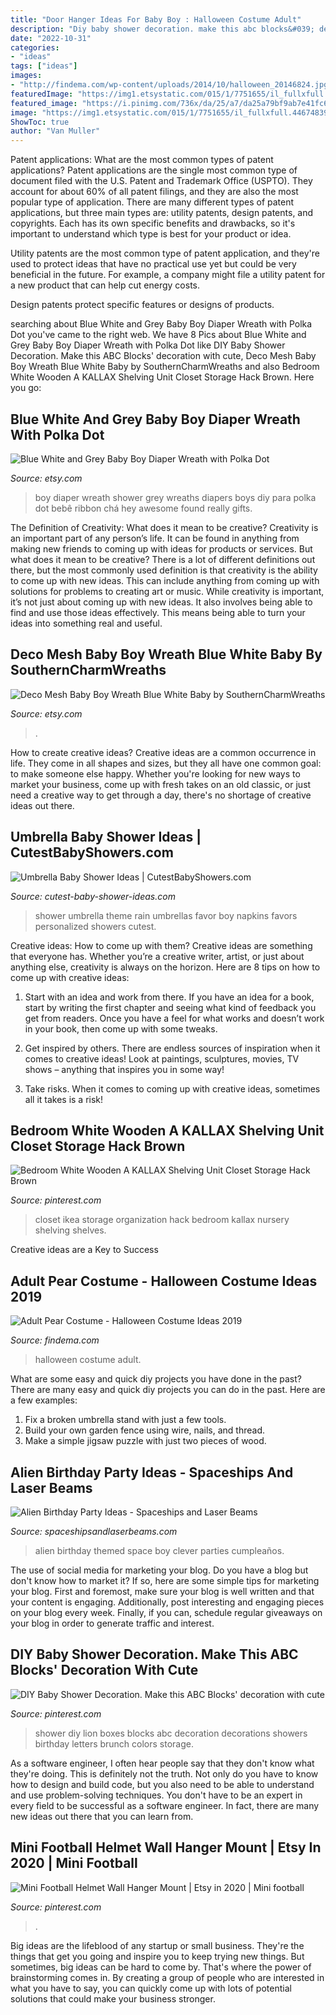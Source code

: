 ```yaml
---
title: "Door Hanger Ideas For Baby Boy : Halloween Costume Adult"
description: "Diy baby shower decoration. make this abc blocks&#039; decoration with cute"
date: "2022-10-31"
categories:
- "ideas"
tags: ["ideas"]
images:
- "http://findema.com/wp-content/uploads/2014/10/halloween_20146824.jpg"
featuredImage: "https://img1.etsystatic.com/015/1/7751655/il_fullxfull.446748397_ss2j.jpg"
featured_image: "https://i.pinimg.com/736x/da/25/a7/da25a79bf9ab7e41fc67efb6bb7800a2.jpg"
image: "https://img1.etsystatic.com/015/1/7751655/il_fullxfull.446748397_ss2j.jpg"
ShowToc: true
author: "Van Muller"
---
```



Patent applications: What are the most common types of patent applications?
Patent applications are the single most common type of document filed with the U.S. Patent and Trademark Office (USPTO). They account for about 60% of all patent filings, and they are also the most popular type of application.
There are many different types of patent applications, but three main types are: utility patents, design patents, and copyrights. Each has its own specific benefits and drawbacks, so it's important to understand which type is best for your product or idea.

 Utility patents are the most common type of patent application, and they're used to protect ideas that have no practical use yet but could be very beneficial in the future. For example, a company might file a utility patent for a new product that can help cut energy costs.

Design patents protect specific features or designs of products.

	

		
searching about Blue White and Grey Baby Boy Diaper Wreath with Polka Dot you've came to the right web. We have 8 Pics about Blue White and Grey Baby Boy Diaper Wreath with Polka Dot like DIY Baby Shower Decoration. Make this ABC Blocks&#039; decoration with cute, Deco Mesh Baby Boy Wreath Blue White Baby by SouthernCharmWreaths and also Bedroom White Wooden A KALLAX Shelving Unit Closet Storage Hack Brown. Here you go:
		
    
## Blue White And Grey Baby Boy Diaper Wreath With Polka Dot

<img loading=lazy src="https://img1.etsystatic.com/015/1/7751655/il_fullxfull.446748397_ss2j.jpg" onerror="this.onerror=null;this.src='https://tse2.mm.bing.net/th?id=OIP.4z8tSS4wEXdD8Y6-6EqwTAHaJ4&amp;pid=15.1';" alt="Blue White and Grey Baby Boy Diaper Wreath with Polka Dot">

_Source: etsy.com_

>boy diaper wreath shower grey wreaths diapers boys diy para polka dot bebê ribbon chá hey awesome found really gifts. 

	

The Definition of Creativity: What does it mean to be creative?
Creativity is an important part of any person’s life. It can be found in anything from making new friends to coming up with ideas for products or services. But what does it mean to be creative? There is a lot of different definitions out there, but the most commonly used definition is that creativity is the ability to come up with new ideas. This can include anything from coming up with solutions for problems to creating art or music. While creativity is important, it’s not just about coming up with new ideas. It also involves being able to find and use those ideas effectively. This means being able to turn your ideas into something real and useful.

    
## Deco Mesh Baby Boy Wreath Blue White Baby By SouthernCharmWreaths

<img loading=lazy src="https://img0.etsystatic.com/000/0/5490169/il_fullxfull.341938814.jpg" onerror="this.onerror=null;this.src='https://tse2.mm.bing.net/th?id=OIP.fbuAAf4i3w5J9QM0UaCgxAHaIb&amp;pid=15.1';" alt="Deco Mesh Baby Boy Wreath Blue White Baby by SouthernCharmWreaths">

_Source: etsy.com_

>. 

	

How to create creative ideas?
Creative ideas are a common occurrence in life. They come in all shapes and sizes, but they all have one common goal: to make someone else happy. Whether you're looking for new ways to market your business, come up with fresh takes on an old classic, or just need a creative way to get through a day, there's no shortage of creative ideas out there.

    
## Umbrella Baby Shower Ideas | CutestBabyShowers.com

<img loading=lazy src="http://www.cutest-baby-shower-ideas.com/images/umbrellafavoridea.jpg" onerror="this.onerror=null;this.src='https://tse4.mm.bing.net/th?id=OIP.kRZaP9AEfyiBNnG1qDOZdgAAAA&amp;pid=15.1';" alt="Umbrella Baby Shower Ideas | CutestBabyShowers.com">

_Source: cutest-baby-shower-ideas.com_

>shower umbrella theme rain umbrellas favor boy napkins favors personalized showers cutest. 

	

Creative ideas: How to come up with them?
Creative ideas are something that everyone has. Whether you’re a creative writer, artist, or just about anything else, creativity is always on the horizon. Here are 8 tips on how to come up with creative ideas:
1. Start with an idea and work from there. If you have an idea for a book, start by writing the first chapter and seeing what kind of feedback you get from readers. Once you have a feel for what works and doesn’t work in your book, then come up with some tweaks.

2. Get inspired by others. There are endless sources of inspiration when it comes to creative ideas! Look at paintings, sculptures, movies, TV shows – anything that inspires you in some way!

3. Take risks. When it comes to coming up with creative ideas, sometimes all it takes is a risk!

    
## Bedroom White Wooden A KALLAX Shelving Unit Closet Storage Hack Brown

<img loading=lazy src="https://i.pinimg.com/736x/da/25/a7/da25a79bf9ab7e41fc67efb6bb7800a2.jpg" onerror="this.onerror=null;this.src='https://tse1.mm.bing.net/th?id=OIP.BNM25q1etYMQDdbrMc-VVwHaLH&amp;pid=15.1';" alt="Bedroom White Wooden A KALLAX Shelving Unit Closet Storage Hack Brown">

_Source: pinterest.com_

>closet ikea storage organization hack bedroom kallax nursery shelving shelves. 

	

Creative ideas are a Key to Success

    
## Adult Pear Costume - Halloween Costume Ideas 2019

<img loading=lazy src="http://findema.com/wp-content/uploads/2014/10/halloween_20146824.jpg" onerror="this.onerror=null;this.src='https://tse4.mm.bing.net/th?id=OIP.oVlyCHSF2CWOoc8M709CcQHaKl&amp;pid=15.1';" alt="Adult Pear Costume - Halloween Costume Ideas 2019">

_Source: findema.com_

>halloween costume adult. 

	

What are some easy and quick diy projects you have done in the past?
There are many easy and quick diy projects you can do in the past. Here are a few examples:
1. Fix a broken umbrella stand with just a few tools.
2. Build your own garden fence using wire, nails, and thread.
3. Make a simple jigsaw puzzle with just two pieces of wood.

    
## Alien Birthday Party Ideas - Spaceships And Laser Beams

<img loading=lazy src="https://spaceshipsandlaserbeams.com/wp-content/uploads/2015/09/alien-birthday-party-ideas-3.jpg" onerror="this.onerror=null;this.src='https://tse4.mm.bing.net/th?id=OIP.l5CraSDKZ_S5z1KSfse9PAHaKl&amp;pid=15.1';" alt="Alien Birthday Party Ideas - Spaceships and Laser Beams">

_Source: spaceshipsandlaserbeams.com_

>alien birthday themed space boy clever parties cumpleaños. 

	

The use of social media for marketing your blog.
Do you have a blog but don't know how to market it? If so, here are some simple tips for marketing your blog. First and foremost, make sure your blog is well written and that your content is engaging. Additionally, post interesting and engaging pieces on your blog every week. Finally, if you can, schedule regular giveaways on your blog in order to generate traffic and interest.

    
## DIY Baby Shower Decoration. Make This ABC Blocks&#039; Decoration With Cute

<img loading=lazy src="https://i.pinimg.com/originals/02/4f/66/024f66ddf5b0deb1c94e391af1242023.jpg" onerror="this.onerror=null;this.src='https://tse1.mm.bing.net/th?id=OIP.fKV0FWrr0xlVCJaYEW7h-AHaJ4&amp;pid=15.1';" alt="DIY Baby Shower Decoration. Make this ABC Blocks&#039; decoration with cute">

_Source: pinterest.com_

>shower diy lion boxes blocks abc decoration decorations showers birthday letters brunch colors storage. 

	

As a software engineer, I often hear people say that they don't know what they're doing. This is definitely not the truth. Not only do you have to know how to design and build code, but you also need to be able to understand and use problem-solving techniques. You don't have to be an expert in every field to be successful as a software engineer. In fact, there are many new ideas out there that you can learn from.

    
## Mini Football Helmet Wall Hanger Mount | Etsy In 2020 | Mini Football

<img loading=lazy src="https://i.pinimg.com/736x/5c/37/5f/5c375fda11d9bb27fdaf33f66485e3c1.jpg" onerror="this.onerror=null;this.src='https://tse4.mm.bing.net/th?id=OIP.ENoM7wTr9e-on0BHt-XzoAHaFj&amp;pid=15.1';" alt="Mini Football Helmet Wall Hanger Mount | Etsy in 2020 | Mini football">

_Source: pinterest.com_

>. 

	

Big ideas are the lifeblood of any startup or small business. They're the things that get you going and inspire you to keep trying new things. But sometimes, big ideas can be hard to come by. That's where the power of brainstorming comes in. By creating a group of people who are interested in what you have to say, you can quickly come up with lots of potential solutions that could make your business stronger.

